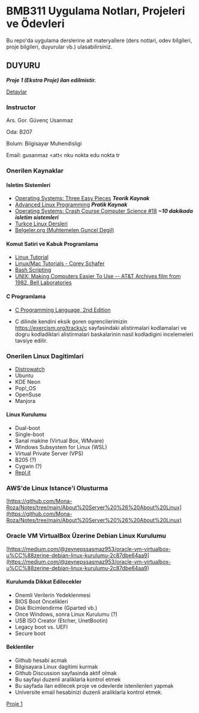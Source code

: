 # BMB311 Uygulama Notları, Projeleri ve Ödevleri

Bu repo'da uygulama derslerine ait materyallere (ders notlari, odev bilgileri, proje bilgileri, duyurular vb.) ulasabilirsiniz.

## DUYURU

***Proje 1 (Ekstra Proje) ilan edilmistir.***

[Detaylar](https://github.com/gusanmaz/BMB311_OS/blob/main/projects.md)

### Instructor

Ars. Gor. Güvenç Usanmaz

Oda: B207

Bolum: Bilgisayar Muhendisligi

Email: gusanmaz <att< nku nokta edu nokta tr

###

### Onerilen Kaynaklar

#### Isletim Sistemleri

* [Operating Systems: Three Easy Pieces](https://pages.cs.wisc.edu/~remzi/OSTEP/) ***Teorik Kaynak***
* [Advanced Linux Programming](https://mentorembedded.github.io/advancedlinuxprogramming/alp-folder/) ***Pratik Kaynak***
* [Operating Systems: Crash Course Computer Science #18](https://www.youtube.com/watch?v=26QPDBe-NB8) ***~10 dakikada isletim sistemleri***
* [Turkce Linux Dersleri](https://linux-dersleri.github.io/)
* [Belgeler.org (Muhtemelen Guncel Degil)](http://www.belgeler.org/)

#### Komut Satiri ve Kabuk Programlama

* [Linux Tutorial](https://ryanstutorials.net/linuxtutorial/)
* [Linux/Mac Tutorials - Corey Schafer](https://www.youtube.com/playlist?list=PL-osiE80TeTvGhHkpvfmKWOiIPF8UVy6c)
* [Bash Scripting](https://ryanstutorials.net/bash-scripting-tutorial/)
* [UNIX: Making Computers Easier To Use -- AT&T Archives film from 1982, Bell Laboratories](https://www.youtube.com/watch?v=XvDZLjaCJuw&t)

#### C Programlama

* [C Programming Language, 2nd Edition](https://www.amazon.com/Programming-Language-2nd-Brian-Kernighan/dp/0131103628/ref=sr_1_1?crid=YQFLRR2SUKAG&keywords=c+programming&qid=1665091837&qu=eyJxc2MiOiI1LjIxIiwicXNhIjoiNC42OCIsInFzcCI6IjQuNjMifQ%3D%3D&s=books&sprefix=c+programming%2Cstripbooks-intl-ship%2C275&sr=1-1)

* C dilinde kendini eksik goren ogrencilerimizin https://exercism.org/tracks/c sayfasindaki alistirmalari kodlamalari ve dogru kodladiklari alistirmalari baskalarinin nasil kodladigini incelemeleri tavsiye edilir.

### Onerilen Linux Dagitimlari

* [Distrowatch](https://distrowatch.com/)
* Ubuntu
* KDE Neon
* Pop!_OS
* OpenSuse
* Manjora

#### Linux Kurulumu
* Dual-boot
* Single-boot
* Sanal makine (Virtual Box, WMvare)
* Windows Subsystem for Linux (WSL)
* Virtual Private Server (VPS)
* B205 (?)
* Cygwin (?)
* [Repl.it](replit.com)

### AWS'de Linux Istance'i Olusturma

[https://github.com/Mona-Roza/Notes/tree/main/About%20Server%20%26%20About%20Linux](https://github.com/Mona-Roza/Notes/tree/main/About%20Server%20%26%20About%20Linux)

### Oracle VM VirtualBox Üzerine Debian Linux Kurulumu

[https://medium.com/@zeynepssasmaz953/oracle-vm-virtualbox-u%CC%88zerine-debian-linux-kurulumu-2c87dbe64aa9](https://medium.com/@zeynepssasmaz953/oracle-vm-virtualbox-u%CC%88zerine-debian-linux-kurulumu-2c87dbe64aa9)

#### Kurulumda Dikkat Edilecekler
* Onemli Verilerin Yedeklenmesi
* BIOS Boot Oncelikleri
* Disk Bicimlendirme (Gparted vb.)
* Once Windows, sonra Linux Kurulumu (?)
* USB ISO Creator (Etcher, UnetBootin)
* Legacy boot vs. UEFI
* Secure boot

#### Beklentiler
* Github hesabi acmak
* Bilgisayara Linux dagitimi kurmak
* Github Discussion sayfasinda aktif olmak
* Bu sayfayi duzenli araliklarla kontrol etmek
* Bu sayfada ilan edilecek proje ve odevlerde istenilenleri yapmak
* Universite email hesabinizi duzenli araliklarla kontrol etmek.

[Proje 1](https://github.com/gusanmaz/BMB311_OS/blob/main/docs/grades/p1.html)









